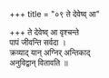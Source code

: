 +++
title = "०९ ते देवेष्व् आ"

+++
ते देवेष्व् आ वृश्चन्ते  
पापं जीवन्ति सर्वदा ।  
क्रव्याद् यान् अग्निर् अन्तिकाद्  
अनुविद्वान् वितावति ॥
